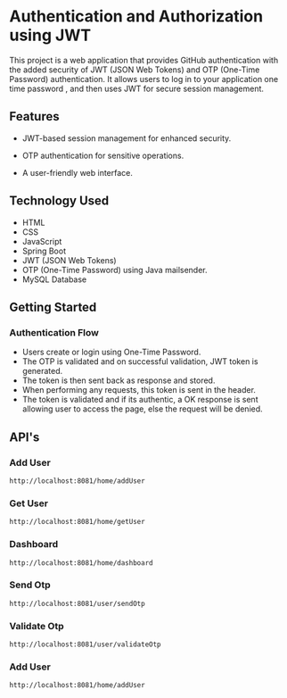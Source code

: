 
# Authentication and Authorization using JWT



This project is a web application that provides GitHub authentication with the added security of JWT (JSON Web Tokens) and OTP (One-Time Password) authentication. It allows users to log in to your application one time password , and then uses JWT for secure session management. 
## Features

* JWT-based session management for enhanced security.

* OTP authentication for sensitive operations.

* A user-friendly web interface.


## Technology Used

* HTML
* CSS
* JavaScript
* Spring Boot
* JWT (JSON Web Tokens)
* OTP (One-Time Password) using Java mailsender.
* MySQL Database
## Getting Started

### Authentication Flow

*  Users create or login using One-Time Password.
* The OTP is validated and on successful validation, JWT token is generated.
* The token is then sent back as response and stored.
* When performing any requests, this token is sent in the header.
* The token is validated and if its authentic, a OK response is sent allowing user to access the page, else the request will be denied.


## API's
### Add User
    
    http://localhost:8081/home/addUser
    

### Get User
      
    http://localhost:8081/home/getUser
    

### Dashboard
    
    http://localhost:8081/home/dashboard


### Send Otp  
    
    http://localhost:8081/user/sendOtp


### Validate Otp
    
    http://localhost:8081/user/validateOtp


### Add User
    
    http://localhost:8081/home/addUser

